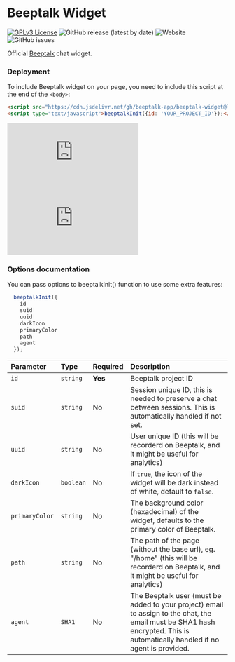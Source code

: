 
# Beeptalk Widget

[![GPLv3 License](https://img.shields.io/badge/License-GPL%20v3-yellow.svg)](https://opensource.org/licenses/) 
![GitHub release (latest by date)](https://img.shields.io/github/v/release/beeptalk-app/beeptalk-widget)
![Website](https://img.shields.io/website?down_color=red&down_message=down&label=beeptalk&up_message=online&url=https%3A%2F%2Fdashboard.beeptalk.app%2F)
![GitHub issues](https://img.shields.io/github/issues/beeptalk-app/beeptalk-widget)


Official [Beeptalk](https://beeptalk.app) chat widget.


### Deployment

To include Beeptalk widget on your page, you need to include this script at the end of the `<body>`:

```html
<script src="https://cdn.jsdelivr.net/gh/beeptalk-app/beeptalk-widget@latest/index.min.js"></script>
<script type="text/javascript">beeptalkInit({id: 'YOUR_PROJECT_ID'});</script>
```
![GitHub file size in bytes](https://img.shields.io/github/size/beeptalk-app/beeptalk-widget/index.js?color=%23fafafa&label=js)
![GitHub file size in bytes](https://img.shields.io/github/size/beeptalk-app/beeptalk-widget/style.css?color=%23fafafa&label=css)

### Options documentation

You can pass options to beeptalkInit() function to use some extra features:

```js
  beeptalkInit({
    id
    suid
    uuid
    darkIcon
    primaryColor
    path
    agent
  });
```

| Parameter | Type     | Required      | Description                |
| :-------- | :--------- | :------------ | :----------------------- |
| `id` | `string` | **Yes** | Beeptalk project ID |
| `suid` | `string` | No |  Session unique ID, this is needed to preserve a chat between sessions. This is automatically handled if not set. |
| `uuid` | `string` | No |  User unique ID (this will be recorderd on Beeptalk, and it might be useful for analytics) |
| `darkIcon` | `boolean` | No |  If `true`, the icon of the widget will be dark instead of white, default to `false`. |
| `primaryColor` | `string` | No |  The background color (hexadecimal) of the widget, defaults to the primary color of Beeptalk. |
| `path` | `string` | No |  The path of the page (without the base url), eg. "/home" (this will be recorderd on Beeptalk, and it might be useful for analytics) |
| `agent` | `SHA1` | No |  The Beeptalk user (must be added to your project) email to assign to the chat, the email must be SHA1 hash encrypted. This is automatically handled if no agent is provided. |


